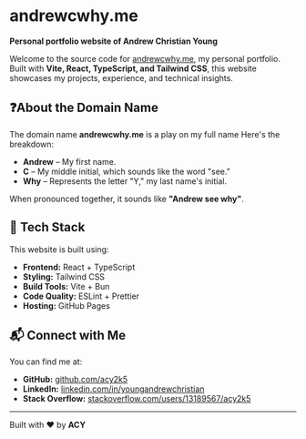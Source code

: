 # andrewcwhy.me

**Personal portfolio website of Andrew Christian Young**  

Welcome to the source code for [andrewcwhy.me](https://andrewcwhy.me), my personal portfolio. Built with **Vite, React, TypeScript, and Tailwind CSS**, this website showcases my projects, experience, and technical insights.

## ❓About the Domain Name
The domain name **andrewcwhy.me** is a play on my full name Here's the breakdown:
- **Andrew** – My first name.
- **C** – My middle initial, which sounds like the word "see."
- **Why** – Represents the letter "Y," my last name's initial.

When pronounced together, it sounds like **"Andrew see why"**.

## 🚀 Tech Stack
This website is built using:
- **Frontend:** React + TypeScript  
- **Styling:** Tailwind CSS 
- **Build Tools:** Vite + Bun
- **Code Quality:** ESLint + Prettier  
- **Hosting:** GitHub Pages  

## 📬 Connect with Me
You can find me at:
- **GitHub:** [github.com/acy2k5](https://github.com/acy2k5)  
- **LinkedIn:** [linkedin.com/in/youngandrewchristian](https://www.linkedin.com/in/youngandrewchristian)  
- **Stack Overflow:** [stackoverflow.com/users/13189567/acy2k5](https://stackoverflow.com/users/13189567/acy2k5)

---

Built with ❤️ by **ACY**

